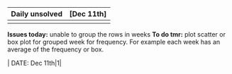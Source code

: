 |Daily unsolved|[Dec 11th]|
| :- | -: |
|||

**Issues today:** unable to group the rows in weeks
**To do tmr:** plot scatter or box plot for grouped week for frequency. For example each week has an average of the frequency or box.

| DATE: Dec 11th|1|

